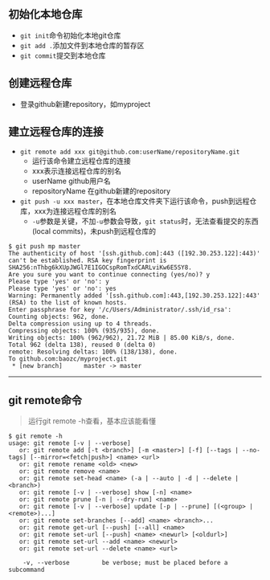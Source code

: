 ## 初始化本地仓库
- `git init`命令初始化本地git仓库
- `git add .`添加文件到本地仓库的暂存区
- `git commit`提交到本地仓库

## 创建远程仓库
- 登录github新建repository，如myproject

## 建立远程仓库的连接
- `git remote add xxx git@github.com:userName/repositoryName.git`
    - 运行该命令建立远程仓库的连接
    - xxx表示连接远程仓库的别名
    - userName github用户名
    - repositoryName 在github新建的repository
- `git push -u xxx master`，在本地仓库文件夹下运行该命令，push到远程仓库，xxx为连接远程仓库的别名
    - `-u`参数是关键，不加`-u`参数会导致，`git status`时，无法查看提交的东西(local commits)，未push到远程仓库的
```
$ git push mp master
The authenticity of host '[ssh.github.com]:443 ([192.30.253.122]:443)' can't be established. RSA key fingerprint is SHA256:nThbg6kXUpJWGl7E1IGOCspRomTxdCARLviKw6E5SY8.
Are you sure you want to continue connecting (yes/no)? y
Please type 'yes' or 'no': y
Please type 'yes' or 'no': yes
Warning: Permanently added '[ssh.github.com]:443,[192.30.253.122]:443' (RSA) to the list of known hosts.
Enter passphrase for key '/c/Users/Administrator/.ssh/id_rsa':
Counting objects: 962, done.
Delta compression using up to 4 threads.
Compressing objects: 100% (935/935), done.
Writing objects: 100% (962/962), 21.72 MiB | 85.00 KiB/s, done.
Total 962 (delta 138), reused 0 (delta 0)
remote: Resolving deltas: 100% (138/138), done.
To github.com:baozc/myproject.git
 * [new branch]      master -> master
```

***

## git remote命令
>运行git remote -h查看，基本应该能看懂

```
$ git remote -h
usage: git remote [-v | --verbose]
   or: git remote add [-t <branch>] [-m <master>] [-f] [--tags | --no-tags] [--mirror=<fetch|push>] <name> <url>
   or: git remote rename <old> <new>
   or: git remote remove <name>
   or: git remote set-head <name> (-a | --auto | -d | --delete | <branch>)
   or: git remote [-v | --verbose] show [-n] <name>
   or: git remote prune [-n | --dry-run] <name>
   or: git remote [-v | --verbose] update [-p | --prune] [(<group> | <remote>)...]
   or: git remote set-branches [--add] <name> <branch>...
   or: git remote get-url [--push] [--all] <name>
   or: git remote set-url [--push] <name> <newurl> [<oldurl>]
   or: git remote set-url --add <name> <newurl>
   or: git remote set-url --delete <name> <url>

    -v, --verbose         be verbose; must be placed before a subcommand
```
